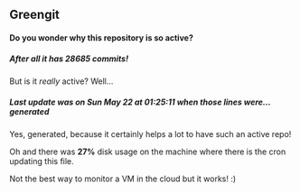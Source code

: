 ## Greengit

#### Do you wonder why this repository is so active?

##### After all it has 28685 commits!

But is it *really* active? Well...

##### Last update was on Sun May 22 at 01:25:11 when those lines were... generated

Yes, generated, because it certainly helps a lot to have such an active repo!

Oh and there was **27%** disk usage on the machine
where there is the cron updating this file.

Not the best way to monitor a VM in the cloud but it works! :)
